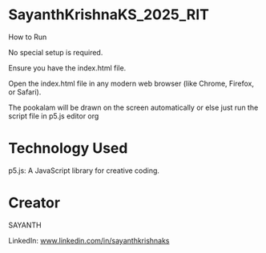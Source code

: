 # SayanthKrishnaKS_2025_RIT
How to Run

No special setup is required.

Ensure you have the index.html file.

Open the index.html file in any modern web browser (like Chrome, Firefox, or Safari).

The pookalam will be drawn on the screen automatically or else just run the script file in p5.js editor org

# Technology Used
p5.js: A JavaScript library for creative coding.

# Creator
SAYANTH

LinkedIn: www.linkedin.com/in/sayanthkrishnaks
